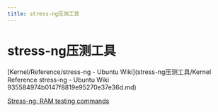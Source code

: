 ```yaml
---
title: stress-ng压测工具
---
```


# stress-ng压测工具

[Kernel/Reference/stress-ng - Ubuntu Wiki](stress-ng压测工具/Kernel Reference stress-ng - Ubuntu Wiki 935584974b0147f8819e95270e37e36d.md)

[Stress-ng: RAM testing commands](https://stackoverflow.com/questions/45317515/stress-ng-ram-testing-commands)